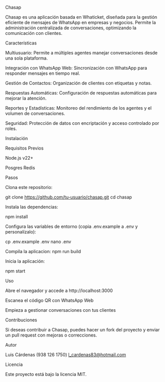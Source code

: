 Chasap

Chasap es una aplicación basada en Whaticket, diseñada para la gestión eficiente de mensajes de WhatsApp en empresas y negocios. Permite la administración centralizada de conversaciones, optimizando la comunicación con clientes.

Características

Multiusuario: Permite a múltiples agentes manejar conversaciones desde una sola plataforma.

Integración con WhatsApp Web: Sincronización con WhatsApp para responder mensajes en tiempo real.

Gestión de Contactos: Organización de clientes con etiquetas y notas.

Respuestas Automáticas: Configuración de respuestas automáticas para mejorar la atención.

Reportes y Estadísticas: Monitoreo del rendimiento de los agentes y el volumen de conversaciones.

Seguridad: Protección de datos con encriptación y acceso controlado por roles.

Instalación

Requisitos Previos

Node.js v22+


Posgres
Redis

Pasos

Clona este repositorio:

git clone https://github.com/tu-usuario/chasap.git
cd chasap

Instala las dependencias:

npm install

Configura las variables de entorno (copia .env.example a .env y personalízalo):

cp .env.example .env
nano .env

Compila la aplicacion:
npm run build

Inicia la aplicación:

npm start

Uso

Abre el navegador y accede a http://localhost:3000

Escanea el código QR con WhatsApp Web

Empieza a gestionar conversaciones con tus clientes

Contribuciones

Si deseas contribuir a Chasap, puedes hacer un fork del proyecto y enviar un pull request con mejoras o correcciones.

Autor

Luis Cárdenas (938 126 1750)
l_cardenas83@hotmail.com

Licencia

Este proyecto está bajo la licencia MIT.

